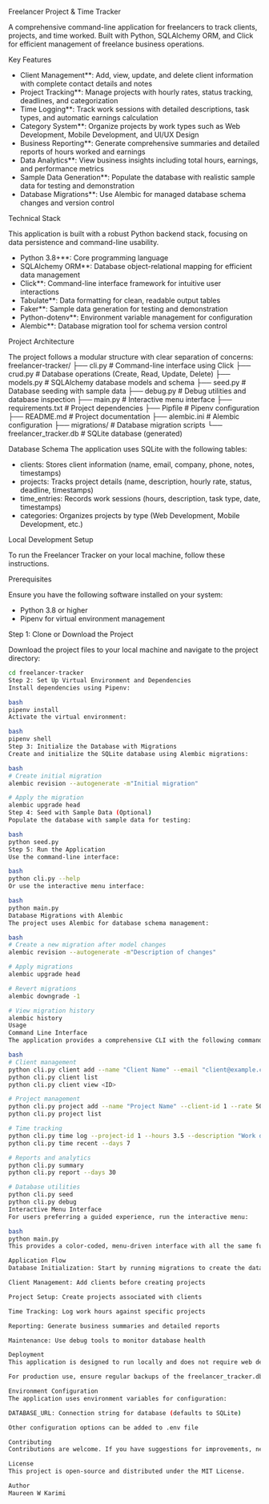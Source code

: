  Freelancer Project & Time Tracker

A comprehensive command-line application for freelancers to track clients, projects, and time worked. Built with Python, SQLAlchemy ORM, and Click for efficient management of freelance business operations.

Key Features

- Client Management**: Add, view, update, and delete client information with complete contact details and notes
- Project Tracking**: Manage projects with hourly rates, status tracking, deadlines, and categorization
- Time Logging**: Track work sessions with detailed descriptions, task types, and automatic earnings calculation
- Category System**: Organize projects by work types such as Web Development, Mobile Development, and UI/UX Design
- Business Reporting**: Generate comprehensive summaries and detailed reports of hours worked and earnings
- Data Analytics**: View business insights including total hours, earnings, and performance metrics
- Sample Data Generation**: Populate the database with realistic sample data for testing and demonstration
- Database Migrations**: Use Alembic for managed database schema changes and version control

 Technical Stack

This application is built with a robust Python backend stack, focusing on data persistence and command-line usability.

- Python 3.8+**: Core programming language
- SQLAlchemy ORM**: Database object-relational mapping for efficient data management
- Click**: Command-line interface framework for intuitive user interactions
- Tabulate**: Data formatting for clean, readable output tables
- Faker**: Sample data generation for testing and demonstration
- Python-dotenv**: Environment variable management for configuration
- Alembic**: Database migration tool for schema version control

Project Architecture

The project follows a modular structure with clear separation of concerns:
freelancer-tracker/
├── cli.py # Command-line interface using Click
├── crud.py # Database operations (Create, Read, Update, Delete)
├── models.py # SQLAlchemy database models and schema
├── seed.py # Database seeding with sample data
├── debug.py # Debug utilities and database inspection
├── main.py # Interactive menu interface
├── requirements.txt # Project dependencies
├── Pipfile # Pipenv configuration
├── README.md # Project documentation
├── alembic.ini # Alembic configuration
├── migrations/ # Database migration scripts
└── freelancer_tracker.db # SQLite database (generated)

Database Schema
The application uses SQLite with the following tables:

- clients: Stores client information (name, email, company, phone, notes, timestamps)
- projects: Tracks project details (name, description, hourly rate, status, deadline, timestamps)
- time_entries: Records work sessions (hours, description, task type, date, timestamps)
- categories: Organizes projects by type (Web Development, Mobile Development, etc.)

 Local Development Setup

To run the Freelancer Tracker on your local machine, follow these instructions.

Prerequisites

Ensure you have the following software installed on your system:

- Python 3.8 or higher
- Pipenv for virtual environment management

Step 1: Clone or Download the Project

Download the project files to your local machine and navigate to the project directory:

```bash
cd freelancer-tracker
Step 2: Set Up Virtual Environment and Dependencies
Install dependencies using Pipenv:

bash
pipenv install
Activate the virtual environment:

bash
pipenv shell
Step 3: Initialize the Database with Migrations
Create and initialize the SQLite database using Alembic migrations:

bash
# Create initial migration
alembic revision --autogenerate -m"Initial migration"

# Apply the migration
alembic upgrade head
Step 4: Seed with Sample Data (Optional)
Populate the database with sample data for testing:

bash
python seed.py
Step 5: Run the Application
Use the command-line interface:

bash
python cli.py --help
Or use the interactive menu interface:

bash
python main.py
Database Migrations with Alembic
The project uses Alembic for database schema management:

bash
# Create a new migration after model changes
alembic revision --autogenerate -m"Description of changes"

# Apply migrations
alembic upgrade head

# Revert migrations
alembic downgrade -1

# View migration history
alembic history
Usage
Command Line Interface
The application provides a comprehensive CLI with the following commands:

bash
# Client management
python cli.py client add --name "Client Name" --email "client@example.com"
python cli.py client list
python cli.py client view <ID>

# Project management
python cli.py project add --name "Project Name" --client-id 1 --rate 50.0
python cli.py project list

# Time tracking
python cli.py time log --project-id 1 --hours 3.5 --description "Work description"
python cli.py time recent --days 7

# Reports and analytics
python cli.py summary
python cli.py report --days 30

# Database utilities
python cli.py seed
python cli.py debug
Interactive Menu Interface
For users preferring a guided experience, run the interactive menu:

bash
python main.py
This provides a color-coded, menu-driven interface with all the same functionality.

Application Flow
Database Initialization: Start by running migrations to create the database schema

Client Management: Add clients before creating projects

Project Setup: Create projects associated with clients

Time Tracking: Log work hours against specific projects

Reporting: Generate business summaries and detailed reports

Maintenance: Use debug tools to monitor database health

Deployment
This application is designed to run locally and does not require web deployment. The SQLite database provides persistent storage, and all data remains on your local machine.

For production use, ensure regular backups of the freelancer_tracker.db file.

Environment Configuration
The application uses environment variables for configuration:

DATABASE_URL: Connection string for database (defaults to SQLite)

Other configuration options can be added to .env file

Contributing
Contributions are welcome. If you have suggestions for improvements, new features, or encounter any issues, please feel free to open an issue or submit a pull request.

License
This project is open-source and distributed under the MIT License.

Author
Maureen W Karimi
